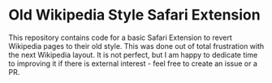 # Old Wikipedia Style Safari Extension

This repository contains code for a basic Safari Extension to revert Wikipedia pages to their old style. This was done out of total frustration with the next Wikipedia layout. It is not perfect, but I am happy to dedicate time to improving it if there is external interest - feel free to create an issue or a PR.